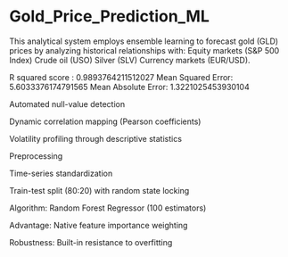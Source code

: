 # Gold_Price_Prediction_ML
This analytical system employs ensemble learning to forecast gold (GLD) prices by analyzing historical relationships with:  Equity markets (S&amp;P 500 Index)  Crude oil (USO)  Silver (SLV)  Currency markets (EUR/USD).

R squared score :  0.9893764211512027
Mean Squared Error: 5.6033376174791565
Mean Absolute Error: 1.3221025453930104

Automated null-value detection

Dynamic correlation mapping (Pearson coefficients)

Volatility profiling through descriptive statistics

Preprocessing

Time-series standardization

Train-test split (80:20) with random state locking

Algorithm: Random Forest Regressor (100 estimators)

Advantage: Native feature importance weighting

Robustness: Built-in resistance to overfitting

